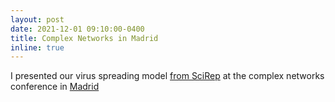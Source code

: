 ```yaml
---
layout: post
date: 2021-12-01 09:10:00-0400
title: Complex Networks in Madrid
inline: true
---
```


I presented our virus spreading model [from SciRep](https://www.nature.com/articles/s41598-021-86704-2) at the complex networks conference in [Madrid](https://complexnetworks.org/)
